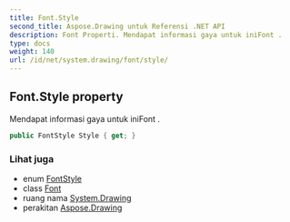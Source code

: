 ```yaml
---
title: Font.Style
second_title: Aspose.Drawing untuk Referensi .NET API
description: Font Properti. Mendapat informasi gaya untuk iniFont .
type: docs
weight: 140
url: /id/net/system.drawing/font/style/
---
```

## Font.Style property

Mendapat informasi gaya untuk iniFont .

```csharp
public FontStyle Style { get; }
```

### Lihat juga

* enum [FontStyle](../../fontstyle/)
* class [Font](../)
* ruang nama [System.Drawing](../../font/)
* perakitan [Aspose.Drawing](../../../)


